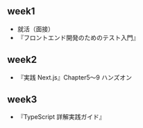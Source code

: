 ## week1

- 就活（面接）
- 『フロントエンド開発のためのテスト入門』

## week2

- 『実践 Next.js』Chapter5〜9 ハンズオン

## week3

- 『TypeScript 詳解実践ガイド』

